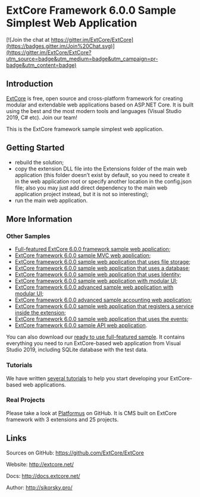 # ExtCore Framework 6.0.0 Sample Simplest Web Application

[![Join the chat at https://gitter.im/ExtCore/ExtCore](https://badges.gitter.im/Join%20Chat.svg)](https://gitter.im/ExtCore/ExtCore?utm_source=badge&utm_medium=badge&utm_campaign=pr-badge&utm_content=badge)

## Introduction

[ExtCore](https://github.com/ExtCore/ExtCore) is free, open source and cross-platform framework for creating
modular and extendable web applications based on ASP.NET Core. It is built using the best and the most modern
tools and languages (Visual Studio 2019, C# etc). Join our team!

This is the ExtCore framework sample simplest web application.

## Getting Started

* rebuild the solution;
* copy the extension DLL file into the Extensions folder of the main web application (this folder doesn’t exist by default,
so you need to create it in the web application root or specify another location in the config.json file; also you may just
add direct dependency to the main web application project instead, but it is not so interesting);
* run the main web application.

## More Information

### Other Samples

* [Full-featured ExtCore 6.0.0 framework sample web application](https://github.com/ExtCore/ExtCore-Sample);
* [ExtCore framework 6.0.0 sample MVC web application](https://github.com/ExtCore/ExtCore-Sample-Mvc);
* [ExtCore framework 6.0.0 sample web application that uses file storage](https://github.com/ExtCore/ExtCore-Sample-FileStorage);
* [ExtCore framework 6.0.0 sample web application that uses a database](https://github.com/ExtCore/ExtCore-Sample-Data);
* [ExtCore framework 6.0.0 sample web application that uses Identity](https://github.com/ExtCore/ExtCore-Sample-Identity);
* [ExtCore framework 6.0.0 sample web application with modular UI](https://github.com/ExtCore/ExtCore-Sample-Modular-Ui);
* [ExtCore framework 6.0.0 advanced sample web application with modular UI](https://github.com/ExtCore/ExtCore-Sample-Modular-Ui-Adv);
* [ExtCore framework 6.0.0 advanced sample accounting web application](https://github.com/ExtCore/ExtCore-Sample-Accounting);
* [ExtCore framework 6.0.0 sample web application that registers a service inside the extension](https://github.com/ExtCore/ExtCore-Sample-Service);
* [ExtCore framework 6.0.0 sample web application that uses the events](https://github.com/ExtCore/ExtCore-Sample-Events);
* [ExtCore framework 6.0.0 sample API web application](https://github.com/ExtCore/ExtCore-Sample-Api).

You can also download our [ready to use full-featured sample](http://extcore.net/files/ExtCore-Sample-6.0.0.zip).
It contains everything you need to run ExtCore-based web application from Visual Studio 2019, including SQLite
database with the test data.

### Tutorials

We have written [several tutorials](http://docs.extcore.net/en/latest/getting_started/index.html)
to help you start developing your ExtCore-based web applications.

### Real Projects

Please take a look at [Platformus](https://github.com/Platformus/Platformus) on GitHub. It is CMS
built on ExtCore framework with 3 extensions and 25 projects.

## Links

Sources on GitHub: https://github.com/ExtCore/ExtCore

Website: http://extcore.net/

Docs: http://docs.extcore.net/

Author: http://sikorsky.pro/